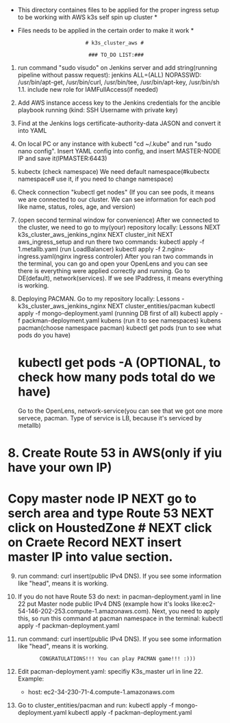 * This directory containes files to be applied for the proper ingress setup to be working with AWS k3s self spin up cluster *
* Files needs to be applied in the certain order to make it work *


                            # k3s_cluster_aws #

                             ### TO_DO LIST:###

1. run command "sudo visudo" on Jenkins server and add string(running pipeline without passw request):
   jenkins ALL=(ALL) NOPASSWD: /usr/bin/apt-get, /usr/bin/curl, /usr/bin/tee, /usr/bin/apt-key, /usr/bin/sh
1.1. include new role for IAMFullAccess(if needed)
2. Add AWS instance access key to the Jenkins credentials for the ancible playbook running (kind: SSH Username with private key) 

3. Find at the Jenkins logs certificate-authority-data JASON and convert it into YAML

4. On local PC or any instance with kubectl "cd ~/.kube" and run "sudo nano config". Insert YAML config into config, and insert  MASTER-NODE IP and save it(IPMASTER:6443)

6. kubectx (check namespace) We need default namespace(#kubectx namespace# use it, if you need to change namespace)

5. Check connection "kubectl get nodes" (If you can see pods, it means we are connected to our cluster. We can see information for each pod like name, status, roles, age, and version)

6. (open second terminal window for convenience) After we connected to the cluster, we need to go to my(your) repository locally: Lessons NEXT k3s_cluster_aws_jenkins_nginx NEXT cluster_init  NEXT  aws_ingress_setup and run there two commands:
   kubectl apply -f 1.metallb.yaml (run LoadBalancer)
   kubectl apply -f 2.nginx-ingress.yaml(nginx ingress controler)
After you ran two commands in the terminal, you can go and open your OpenLens and you can see there is everything were applied correctly and running. Go to DE(default), network(services). If we see IPaddress, it means everything is working.

7. Deploying PACMAN. Go to my repository locally: Lessons - k3s_cluster_aws_jenkins_nginx NEXT cluster_entities/pacman
     kubectl apply -f mongo-deployment.yaml (running DB first of all)
     kubectl apply -f packman-deployment.yaml
     kubens (run it to see namespaces)
     kubens pacman(choose namespace pacman)
     kubectl get pods (run to see what pods do you have)
     # kubectl get pods -A (OPTIONAL, to check how many pods total do we have)
    Go to the OpenLens, network-service(you can see that we got one more servece, pacman. Type of service is LB, because it's serviced by metallb)


#  8.  Create Route 53 in AWS(only if yiu have your own IP)
#  Copy master node IP NEXT go to serch area and type Route 53 NEXT click on HoustedZone #  NEXT click on Craete Record NEXT insert master IP into value section.


9. run command: curl insert(public IPv4 DNS). If you see some information like "head", means it is working.


10. If you do not have Route 53 do next: in pacman-deployment.yaml in line 22 put Master node public IPv4 DNS (example how it's looks like:ec2-54-146-202-253.compute-1.amazonaws.com). Next, you need to apply this, so run this command at pacman namespace in the terminal: kubectl apply -f packman-deployment.yaml

11. run command: curl insert(public IPv4 DNS). If you see some information like "head", means it is working.

  


               CONGRATULATIONS!!! You can play PACMAN game!!! :))) 











7. Edit pacman-deployment.yaml: specifiy K3s_master url in line 22. Example:
   - host: ec2-34-230-71-4.compute-1.amazonaws.com
   
8. Go to cluster_entities/pacman and run:
   kubectl apply -f mongo-deployment.yaml
   kubectl apply -f packman-deployment.yaml    